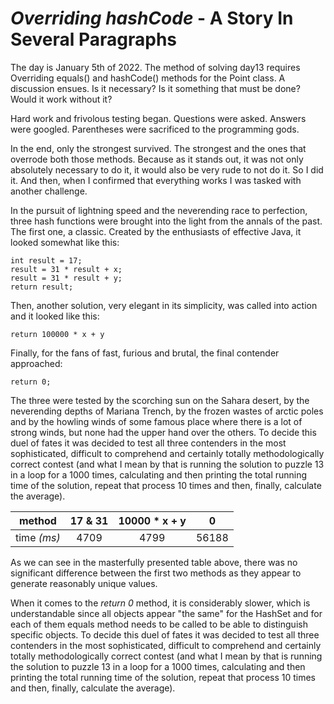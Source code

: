# *Overriding hashCode* -  A Story In Several Paragraphs
The day is January 5th of 2022. The method of solving day13 requires Overriding equals() and hashCode() methods for the Point class. A discussion ensues. Is it necessary? Is it something that must be done? Would it work without it?

Hard work and frivolous testing began. Questions were asked. Answers were googled. Parentheses were sacrificed to the programming gods.

In the end, only the strongest survived. The strongest and the ones that overrode both those methods. Because as it stands out, it was not only absolutely necessary to do it, it would also be very rude to not do it.
So I did it. And then, when I confirmed that everything works I was tasked with another challenge.

In the pursuit of lightning speed and the neverending race to perfection, three hash functions were brought into the light from the annals of the past. The first one, a classic. Created by the enthusiasts of effective Java, it looked somewhat like this:
```
int result = 17;
result = 31 * result + x;
result = 31 * result + y;
return result;
```
Then, another solution, very elegant in its simplicity, was called into action and it looked like this:
```
return 100000 * x + y
```
Finally, for the fans of fast, furious and brutal, the final contender approached:
```
return 0;
```
The three were tested by the scorching sun on the Sahara desert, by the neverending depths of Mariana Trench, by the frozen wastes of arctic poles and by the howling winds of some famous place where there is a lot of strong winds, but none had the upper hand over the others. To decide this duel of fates it was decided to test all three contenders in the most sophisticated, difficult to comprehend and certainly totally methodologically correct contest (and what I mean by that is running the solution to puzzle 13 in a loop for a 1000 times, calculating and then printing the total running time of the solution, repeat that process 10 times and then, finally, calculate the average).

| method | 17 & 31 | 10000 * x + y| 0 |
| :---: | :---: | :---: | :---: |
|time *(ms)* | 4709 |4799 | 56188 |

As we can see in the masterfully presented table above, there was no significant difference between the first two methods as they appear to generate reasonably unique values.

When it comes to the *return 0* method, it is considerably slower, which is understandable since all objects appear "the same" for the HashSet and for each of them equals method needs to be called to be able to distinguish specific objects. To decide this duel of fates it was decided to test all three contenders in the most sophisticated, difficult to comprehend and certainly totally methodologically correct contest (and what I mean by that is running the solution to puzzle 13 in a loop for a 1000 times, calculating and then printing the total running time of the solution, repeat that process 10 times and then, finally, calculate the average).